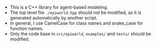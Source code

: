 - This is a C++ library for agent-based modeling.
- The top level file `./epiworld.hpp` should not be modified, as it is generated automatically by another script.
- In general, I use CamelCase for class names and snake_case for function names.
- Only the code base in `src/epiworld`, `examples/` and `tests/` should be modified.
